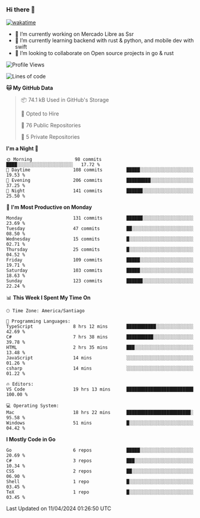 ### Hi there 👋

[![wakatime](https://wakatime.com/badge/user/330beacb-fb27-4e32-bc38-f8f521bcf832.svg)](https://wakatime.com/@330beacb-fb27-4e32-bc38-f8f521bcf832)

- 🔭 I’m currently working on Mercado Libre as Ssr
- 🌱 I’m currently learning backend with rust & python, and mobile dev with swift
- 👯 I’m looking to collaborate on Open source projects in go & rust

<!--START_SECTION:waka-->
![Profile Views](http://img.shields.io/badge/Profile%20Views-0-blue)

![Lines of code](https://img.shields.io/badge/From%20Hello%20World%20I%27ve%20Written-3.5%20million%20lines%20of%20code-blue)

**🐱 My GitHub Data** 

> 📦 74.1 kB Used in GitHub's Storage 
 > 
> 💼 Opted to Hire
 > 
> 📜 76 Public Repositories 
 > 
> 🔑 5 Private Repositories 
 > 
**I'm a Night 🦉** 

```text
🌞 Morning                98 commits          ████░░░░░░░░░░░░░░░░░░░░░   17.72 % 
🌆 Daytime                108 commits         █████░░░░░░░░░░░░░░░░░░░░   19.53 % 
🌃 Evening                206 commits         █████████░░░░░░░░░░░░░░░░   37.25 % 
🌙 Night                  141 commits         ██████░░░░░░░░░░░░░░░░░░░   25.50 % 
```
📅 **I'm Most Productive on Monday** 

```text
Monday                   131 commits         ██████░░░░░░░░░░░░░░░░░░░   23.69 % 
Tuesday                  47 commits          ██░░░░░░░░░░░░░░░░░░░░░░░   08.50 % 
Wednesday                15 commits          █░░░░░░░░░░░░░░░░░░░░░░░░   02.71 % 
Thursday                 25 commits          █░░░░░░░░░░░░░░░░░░░░░░░░   04.52 % 
Friday                   109 commits         █████░░░░░░░░░░░░░░░░░░░░   19.71 % 
Saturday                 103 commits         █████░░░░░░░░░░░░░░░░░░░░   18.63 % 
Sunday                   123 commits         ██████░░░░░░░░░░░░░░░░░░░   22.24 % 
```


📊 **This Week I Spent My Time On** 

```text
🕑︎ Time Zone: America/Santiago

💬 Programming Languages: 
TypeScript               8 hrs 12 mins       ███████████░░░░░░░░░░░░░░   42.69 % 
C#                       7 hrs 38 mins       ██████████░░░░░░░░░░░░░░░   39.78 % 
HTML                     2 hrs 35 mins       ███░░░░░░░░░░░░░░░░░░░░░░   13.48 % 
JavaScript               14 mins             ░░░░░░░░░░░░░░░░░░░░░░░░░   01.26 % 
csharp                   14 mins             ░░░░░░░░░░░░░░░░░░░░░░░░░   01.22 % 

🔥 Editors: 
VS Code                  19 hrs 13 mins      █████████████████████████   100.00 % 

💻 Operating System: 
Mac                      18 hrs 22 mins      ████████████████████████░   95.58 % 
Windows                  51 mins             █░░░░░░░░░░░░░░░░░░░░░░░░   04.42 % 
```

**I Mostly Code in Go** 

```text
Go                       6 repos             █████░░░░░░░░░░░░░░░░░░░░   20.69 % 
C#                       3 repos             ███░░░░░░░░░░░░░░░░░░░░░░   10.34 % 
CSS                      2 repos             ██░░░░░░░░░░░░░░░░░░░░░░░   06.90 % 
Shell                    1 repo              █░░░░░░░░░░░░░░░░░░░░░░░░   03.45 % 
TeX                      1 repo              █░░░░░░░░░░░░░░░░░░░░░░░░   03.45 % 
```




 Last Updated on 11/04/2024 01:26:50 UTC
<!--END_SECTION:waka-->
